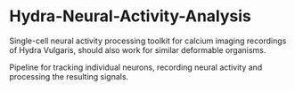 # Hydra-Neural-Activity-Analysis
Single-cell neural activity processing toolkit for calcium imaging recordings of Hydra Vulgaris, should also work for similar deformable organisms.

Pipeline for tracking individual neurons, recording neural activity and processing the resulting signals.
